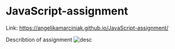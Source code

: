 # JavaScript-assignment
 
Link: https://angelikamarciniak.github.io/JavaScript-assignment/

Describtion of assignment
![desc](https://user-images.githubusercontent.com/104442170/179781284-8a51f826-f962-48ff-9d60-67c87bf5ecf3.png)
